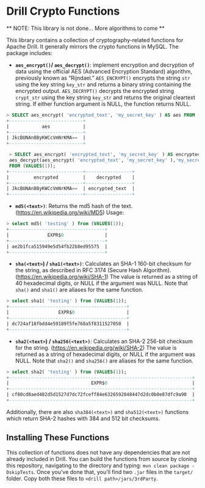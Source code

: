 # Drill Crypto Functions

** NOTE:  This library is not done... More algorithms to come **

This library contains a collection of cryptography-related functions for Apache Drill. It generally mirrors the crypto functions in MySQL.  The package includes:


* **`aes_encrypt()`/ `aes_decrypt()`**: implement encryption and decryption of data using the official AES (Advanced Encryption Standard) algorithm, previously known as “Rijndael.”
 `AES_ENCRYPT()` encrypts the string `str` using the key string `key_str` and returns a binary string containing the encrypted output. `AES_DECRYPT()` decrypts the encrypted string `crypt_str` using the key string `key_str` and returns the original cleartext string. If either function argument is NULL, the function returns NULL.

```sql
> SELECT aes_encrypt( 'encrypted_text', 'my_secret_key' ) AS aes FROM (VALUES(1));
+---------------------------+
|            aes            |
+---------------------------+
| JkcBUNAn8ByKWCcVmNrKMA==  |
+---------------------------+

 > SELECT aes_encrypt( 'encrypted_text', 'my_secret_key' ) AS encrypted,
 aes_decrypt(aes_encrypt( 'encrypted_text', 'my_secret_key' ),'my_secret_key') AS decrypted 
 FROM (VALUES(1));
+---------------------------+-----------------+
|         encrypted         |    decrypted    |
+---------------------------+-----------------+
| JkcBUNAn8ByKWCcVmNrKMA==  | encrypted_text  |
+---------------------------+-----------------+
```

* **`md5(<text>)`**:  Returns the md5 hash of the text. (https://en.wikipedia.org/wiki/MD5)
Usage:
```sql
> select md5( 'testing' ) from (VALUES(1));
+-----------------------------------+
|              EXPR$0               |
+-----------------------------------+
| ae2b1fca515949e5d54fb22b8ed95575  |
+-----------------------------------+
```
* **`sha(<text>`) / `sha1(<text>)`**: Calculates an SHA-1 160-bit checksum for the string, as described in RFC 3174 (Secure Hash Algorithm). (https://en.wikipedia.org/wiki/SHA-1)  The value is returned as a string of 40 hexadecimal digits, or NULL if the argument was NULL. Note that `sha()` and `sha1()` are aliases for the same function. 
```sql
> select sha1( 'testing' ) from (VALUES(1));
+-------------------------------------------+
|                  EXPR$0                   |
+-------------------------------------------+
| dc724af18fbdd4e59189f5fe768a5f8311527050  |
+-------------------------------------------+
```
* **`sha2(<text>`) / `sha256(<text>)`**: Calculates an SHA-2 256-bit checksum for the string. (https://en.wikipedia.org/wiki/SHA-2)  The value is returned as a string of hexadecimal digits, or NULL if the argument was NULL. Note that `sha2()` and `sha256()` are aliases for the same function. 
```sql
> select sha2( 'testing' ) from (VALUES(1));
+-------------------------------------------------------------------+
|                              EXPR$0                               |
+-------------------------------------------------------------------+
| cf80cd8aed482d5d1527d7dc72fceff84e6326592848447d2dc0b0e87dfc9a90  |
+-------------------------------------------------------------------+
```
Additionally, there are also `sha384(<text>)` and `sha512(<text>)` functions which return SHA-2 hashes with 384 and 512 bit checksums.

## Installing These Functions
This collection of functions does not have any dependencies that are not already included in Drill.  You can build the functions from source by cloning this repository, navigating to the directory and typing: 
`mvn clean package -DskipTests`.
Once you've done that, you'll find two `.jar` files in the `target/` folder.  Copy both these files to `<drill path>/jars/3rdParty`.
